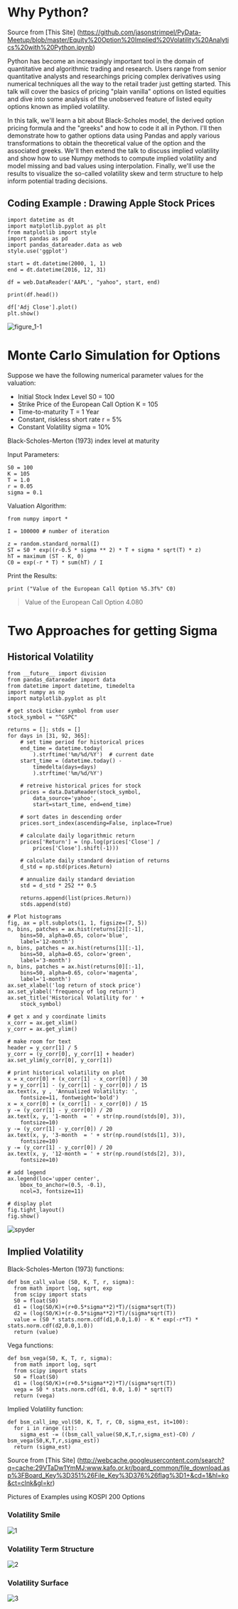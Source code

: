 # Why Python?

Source from [This Site] (https://github.com/jasonstrimpel/PyData-Meetup/blob/master/Equity%20Option%20Implied%20Volatility%20Analytics%20with%20Python.ipynb)

Python has become an increasingly important tool in the domain of quantitative and algorithmic trading and research. Users range from senior quantitative analysts and researchings pricing complex derivatives using numerical techniques all the way to the retail trader just getting started. This talk will cover the basics of pricing "plain vanilla" options on listed equities and dive into some analysis of the unobserved feature of listed equity options known as implied volatility.

In this talk, we'll learn a bit about Black-Scholes model, the derived option pricing formula and the "greeks" and how to code it all in Python. I'll then demonstrate how to gather options data using Pandas and apply various transformations to obtain the theoretical value of the option and the associated greeks. We'll then extend the talk to discuss implied volatility and show how to use Numpy methods to compute implied volatility and model missing and bad values using interpolation. Finally, we'll use the results to visualize the so-called volatility skew and term structure to help inform potential trading decisions.

## Coding Example : Drawing Apple Stock Prices
```
import datetime as dt
import matplotlib.pyplot as plt
from matplotlib import style
import pandas as pd
import pandas_datareader.data as web
style.use('ggplot')

start = dt.datetime(2000, 1, 1)
end = dt.datetime(2016, 12, 31)

df = web.DataReader('AAPL', "yahoo", start, end)

print(df.head())

df['Adj Close'].plot()
plt.show()
```
![figure_1-1](https://user-images.githubusercontent.com/33922653/33591982-06020ba8-d9cc-11e7-800e-a590e82379fa.png)


# Monte Carlo Simulation for Options
Suppose we have the following numerical parameter values for the valuation:

- Initial Stock Index Level S0 = 100
- Strike Price of the European Call Option K = 105
- Time-to-maturity T = 1 Year
- Constant, riskless short rate r = 5%
- Constant Volatility sigma = 10%

Black-Scholes-Merton (1973) index level at maturity

Input Parameters:
```
S0 = 100
K = 105
T = 1.0
r = 0.05
sigma = 0.1
```

Valuation Algorithm:
```
from numpy import *

I = 100000 # number of iteration

z = random.standard_normal(I)
ST = S0 * exp((r-0.5 * sigma ** 2) * T + sigma * sqrt(T) * z)
hT = maximum (ST - K, 0)
C0 = exp(-r * T) * sum(hT) / I
```

Print the Results:
```
print ("Value of the European Call Option %5.3f%" C0)
```
> Value of the European Call Option 4.080

# Two Approaches for getting Sigma

## Historical Volatility


```
from __future__ import division
from pandas_datareader import data
from datetime import datetime, timedelta
import numpy as np
import matplotlib.pyplot as plt
 
# get stock ticker symbol from user
stock_symbol = "^GSPC"
 
returns = []; stds = []
for days in [31, 92, 365]:
    # set time period for historical prices
    end_time = datetime.today(
        ).strftime('%m/%d/%Y')  # current date
    start_time = (datetime.today() -
        timedelta(days=days)
        ).strftime('%m/%d/%Y')
 
    # retreive historical prices for stock
    prices = data.DataReader(stock_symbol,
        data_source='yahoo',
        start=start_time, end=end_time)
 
    # sort dates in descending order
    prices.sort_index(ascending=False, inplace=True)
 
    # calculate daily logarithmic return
    prices['Return'] = (np.log(prices['Close'] /
        prices['Close'].shift(-1)))
 
    # calculate daily standard deviation of returns
    d_std = np.std(prices.Return)
 
    # annualize daily standard deviation
    std = d_std * 252 ** 0.5
 
    returns.append(list(prices.Return))
    stds.append(std)
 
# Plot histograms
fig, ax = plt.subplots(1, 1, figsize=(7, 5))
n, bins, patches = ax.hist(returns[2][:-1],
    bins=50, alpha=0.65, color='blue',
    label='12-month')
n, bins, patches = ax.hist(returns[1][:-1],
    bins=50, alpha=0.65, color='green',
    label='3-month')
n, bins, patches = ax.hist(returns[0][:-1],
    bins=50, alpha=0.65, color='magenta',
    label='1-month')
ax.set_xlabel('log return of stock price')
ax.set_ylabel('frequency of log return')
ax.set_title('Historical Volatility for ' +
    stock_symbol)
 
# get x and y coordinate limits
x_corr = ax.get_xlim()
y_corr = ax.get_ylim() 
 
# make room for text
header = y_corr[1] / 5
y_corr = (y_corr[0], y_corr[1] + header)
ax.set_ylim(y_corr[0], y_corr[1])
 
# print historical volatility on plot
x = x_corr[0] + (x_corr[1] - x_corr[0]) / 30
y = y_corr[1] - (y_corr[1] - y_corr[0]) / 15
ax.text(x, y , 'Annualized Volatility: ',
    fontsize=11, fontweight='bold')
x = x_corr[0] + (x_corr[1] - x_corr[0]) / 15
y -= (y_corr[1] - y_corr[0]) / 20
ax.text(x, y, '1-month  = ' + str(np.round(stds[0], 3)),
    fontsize=10)
y -= (y_corr[1] - y_corr[0]) / 20
ax.text(x, y, '3-month  = ' + str(np.round(stds[1], 3)),
    fontsize=10)
y -= (y_corr[1] - y_corr[0]) / 20
ax.text(x, y, '12-month = ' + str(np.round(stds[2], 3)),
    fontsize=10)
 
# add legend
ax.legend(loc='upper center',
    bbox_to_anchor=(0.5, -0.1),
    ncol=3, fontsize=11)
 
# display plot
fig.tight_layout()
fig.show()
```
![spyder](https://user-images.githubusercontent.com/33922653/33655141-9e592352-dab5-11e7-8a62-de7d792dc0a8.png)

## Implied Volatility

Black-Scholes-Merton (1973) functions:
```
def bsm_call_value (S0, K, T, r, sigma):
  from math import log, sqrt, exp
  from scipy import stats
  S0 = float(S0)
  d1 = (log(S0/K)+(r+0.5*sigma**2)*T)/(sigma*sqrt(T))
  d2 = (log(S0/K)+(r-0.5*sigma**2)*T)/(sigma*sqrt(T))
  value = (S0 * stats.norm.cdf(d1,0.0,1.0) - K * exp(-r*T) * stats.norm.cdf(d2,0.0,1.0))
  return (value)
```

Vega functions:
```
def bsm_vega(S0, K, T, r, sigma):
  from math import log, sqrt
  from scipy import stats
  S0 = float(S0)
  d1 = (log(S0/K)+(r+0.5*sigma**2)*T)/(sigma*sqrt(T))
  vega = S0 * stats.norm.cdf(d1, 0.0, 1.0) * sqrt(T)
  return (vega)
```

Implied Volatility function:

```
def bsm_call_imp_vol(S0, K, T, r, C0, sigma_est, it=100):
  for i in range (it):
    sigma_est -= ((bsm_call_value(S0,K,T,r,sigma_est)-C0) / bsm_vega(S0,K,T,r,sigma_est))
  return (sigma_est)
```
Source from [This Site] (http://webcache.googleusercontent.com/search?q=cache:29VTaDw1YmMJ:www.kafo.or.kr/board_common/file_download.asp%3FBoard_Key%3D351%26File_Key%3D376%26flag%3D1+&cd=1&hl=ko&ct=clnk&gl=kr)

Pictures of Examples using KOSPI 200 Options

### Volatility Smile

![1](https://user-images.githubusercontent.com/33922653/33751221-d2d57726-dc1c-11e7-9256-459114c2031b.png)

### Volatility Term Structure

![2](https://user-images.githubusercontent.com/33922653/33751229-e239da7c-dc1c-11e7-9894-202a342abfe7.png)

### Volatility Surface

![3](https://user-images.githubusercontent.com/33922653/33751240-f2069620-dc1c-11e7-8a21-fb755446a56b.png)
